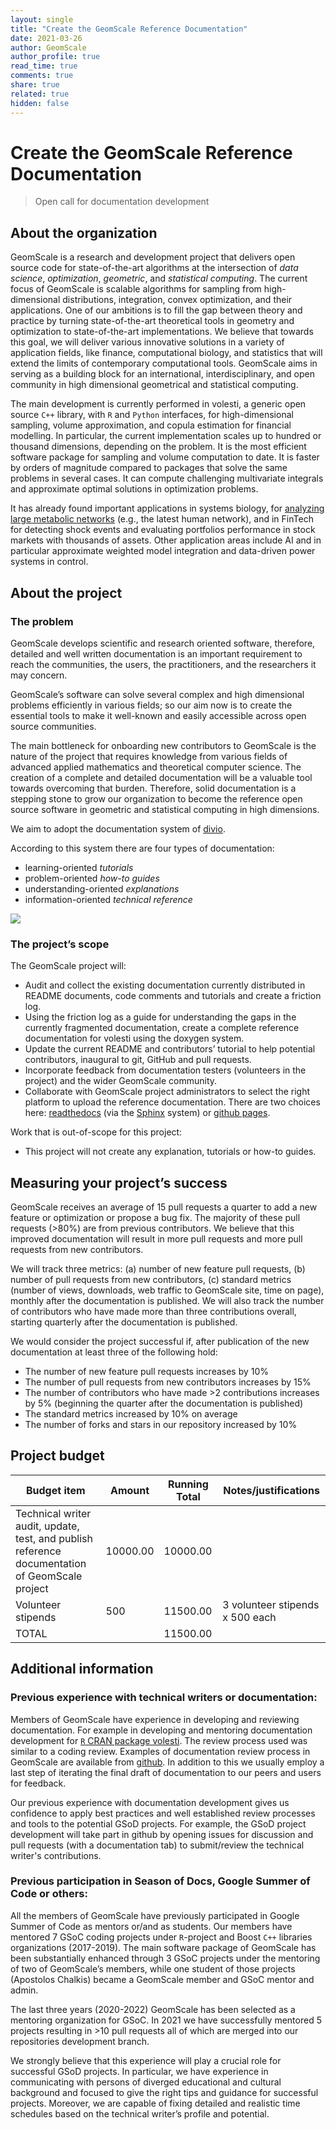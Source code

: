 ```yaml
---
layout: single
title: "Create the GeomScale Reference Documentation"
date: 2021-03-26
author: GeomScale
author_profile: true
read_time: true
comments: true
share: true
related: true
hidden: false
---
```



# Create the GeomScale Reference Documentation

> Open call for documentation development

## About the organization

GeomScale is a research and development project that delivers open source code for
state-of-the-art algorithms at the intersection of *data science*, *optimization*, *geometric*,
and *statistical computing*. The current focus of GeomScale is scalable algorithms for
sampling from high-dimensional distributions, integration, convex optimization,
and their applications. One of our ambitions is to fill the gap between theory and
practice by turning state-of-the-art theoretical tools in geometry and optimization
to state-of-the-art implementations. We believe that towards this goal, we will
deliver various innovative solutions in a variety of application fields, like finance,
computational biology, and statistics that will extend the limits of contemporary
computational tools. GeomScale aims in serving as a building block for an international,
interdisciplinary, and open community in high dimensional geometrical and statistical
computing.

The main development is currently performed in volesti, a generic open
source `C++` library, with `R` and `Python` interfaces, for high-dimensional sampling,
volume approximation, and copula estimation for financial modelling.
In particular, the current implementation scales up to hundred or thousand
dimensions, depending on the problem. It is the most efficient software package
for sampling and volume computation to date. It is faster by orders of magnitude
compared to packages that solve the same problems in several cases.
It can compute challenging multivariate integrals and approximate optimal
solutions in optimization problems.

It has already found important applications
in systems biology, for [analyzing large metabolic networks](https://arxiv.org/pdf/2012.05503.pdf)
(e.g., the latest human network), and in FinTech for detecting shock events and
evaluating portfolios performance in stock markets with thousands of assets.
Other application areas include AI and in particular approximate weighted
model integration and data-driven power systems in control.

## About the project

### The problem

GeomScale develops scientific and research oriented software, therefore,
detailed and well written documentation is an important requirement to reach the
communities, the users, the practitioners,  and the researchers it may concern.

GeomScale’s software can solve several complex and high dimensional problems efficiently
in various fields; so our aim now is to create the essential tools to make it well-known
and easily accessible across open source communities.

The main bottleneck for onboarding new contributors to GeomScale is the nature
of the project that requires knowledge from various fields of advanced applied
mathematics and theoretical computer science. The creation of a complete and
detailed documentation will be a valuable tool towards overcoming that burden.
Therefore, solid documentation is a stepping stone to grow our organization to
become the reference open source software in geometric and statistical computing
in high dimensions.

We aim to adopt the documentation system of [divio](https://documentation.divio.com/).

According to this system there are four types of documentation:

- learning-oriented *tutorials*
- problem-oriented *how-to guides*
- understanding-oriented *explanations*
- information-oriented *technical reference*

![](https://documentation.divio.com/_images/overview.png)

### The project’s scope

The GeomScale project will:

- Audit and collect the existing documentation currently distributed in README documents, code comments and tutorials and create a friction log.
- Using the friction log as a guide for understanding the gaps in the currently fragmented documentation, create a complete reference documentation for volesti using the doxygen system.
- Update the current README and contributors’ tutorial to help potential contributors, inaugural to git, GitHub and pull requests.
- Incorporate feedback from documentation testers (volunteers in the project) and the wider GeomScale community.
- Collaborate with GeomScale project administrators to select the right platform to upload the reference documentation. There are two choices here:  [readthedocs](https://readthedocs.org)
(via the [Sphinx](https://www.sphinx-doc.org/en/master/) system) or
[github pages](https://pages.github.com/).

Work that is out-of-scope for this project:

- This project will not create any explanation, tutorials or how-to guides.


## Measuring your project’s success

GeomScale receives an average of 15 pull requests a quarter to add a new feature or optimization or propose a bug fix.
The majority of these pull requests (>80%) are from previous contributors.
We believe that this improved documentation will result in more pull requests
and more pull requests from new contributors.

We will track three metrics:
(a) number of new feature pull requests,
(b) number of pull requests from new contributors,
(c) standard metrics (number of views, downloads, web traffic to GeomScale site, time on page),
monthly after the documentation is published. We will also track the number
of contributors who have made more than three contributions overall,
starting quarterly after the documentation is published.

We would consider the project successful if, after publication of the new documentation at least three of the following hold:
- The number of new feature pull requests increases by 10%
- The number of pull requests from new contributors increases by 15%
- The number of contributors who have made >2 contributions increases by 5% (beginning the quarter after the documentation is published)
- The standard metrics increased by 10% on average
- The number of forks and stars in our repository increased by 10%

## Project budget

| Budget item  | Amount  | Running Total  | Notes/justifications  |
|---|---|---|---|
| Technical writer audit, update, test, and publish reference documentation of GeomScale project  |  10000.00 | 10000.00  |   |
| Volunteer stipends  |  500 |  11500.00 | 3 volunteer stipends x 500 each  |
|  TOTAL |   | 11500.00  |   |


## Additional information

### Previous experience with technical writers or documentation:

Members of GeomScale have experience in developing and reviewing documentation.
For example in developing and mentoring documentation development
for [`R` CRAN package volesti](https://CRAN.R-project.org/package=volesti).
The review process used was similar to a coding review. Examples of documentation
review process in GeomScale are available from
[github](https://github.com/boostorg/geometry/pulls?q=is%3Apr+is%3Aclosed+label%3Adocumentation).
In addition to this we usually employ a last step of iterating the final draft
of documentation to our peers and users for feedback.

Our previous experience with documentation development gives us confidence to
apply best practices and well established review processes and tools to the
potential GSoD projects. For example, the GSoD project development will take
part in github by opening issues for discussion and pull requests
(with a documentation tab) to submit/review the technical writer's contributions.

### Previous participation in Season of Docs, Google Summer of Code or others:

All the members of GeomScale have previously participated in Google Summer of
Code as mentors or/and as students. Our members have mentored 7 GSoC coding
projects under `R`-project and Boost `C++` libraries organizations (2017-2019).
The main software package of GeomScale has been substantially enhanced through
3 GSoC projects under the mentoring of two of GeomScale’s members, while one
student of those projects (Apostolos Chalkis) became a GeomScale member and
GSoC mentor and admin. 

The last three years (2020-2022) GeomScale has been selected as a mentoring
organization for GSoC. In 2021 we have successfully mentored 5 projects
resulting in >10 pull requests all of which are merged into our repositories
development branch.

We strongly believe that this experience will play a crucial role for
successful GSoD projects. In particular, we have experience in communicating
with persons of diverged educational and cultural background and focused
to give the right tips and guidance for successful projects. Moreover,
we are capable of fixing detailed and realistic time schedules based on
the technical writer’s profile and potential.
